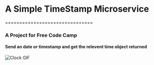 # A Simple TimeStamp Microservice
===============================

### A Project for Free Code Camp

#### Send an date or timestamp and get the relevent time object returned

![Clock GIF](https://cdn.glitch.com/6ed9792c-022c-4443-bb04-73d002dfb5c7%2Fclock.webp?1505401312600)